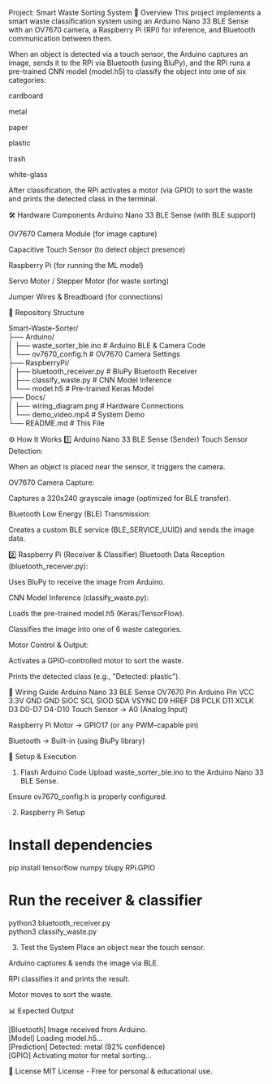 Project: Smart Waste Sorting System
📌 Overview
This project implements a smart waste classification system using an Arduino Nano 33 BLE Sense with an OV7670 camera, a Raspberry Pi (RPi) for inference, and Bluetooth communication between them.

When an object is detected via a touch sensor, the Arduino captures an image, sends it to the RPi via Bluetooth (using BluPy), and the RPi runs a pre-trained CNN model (model.h5) to classify the object into one of six categories:

cardboard

metal

paper

plastic

trash

white-glass

After classification, the RPi activates a motor (via GPIO) to sort the waste and prints the detected class in the terminal.

🛠 Hardware Components
Arduino Nano 33 BLE Sense (with BLE support)

OV7670 Camera Module (for image capture)

Capacitive Touch Sensor (to detect object presence)

Raspberry Pi (for running the ML model)

Servo Motor / Stepper Motor (for waste sorting)

Jumper Wires & Breadboard (for connections)

📂 Repository Structure

Smart-Waste-Sorter/  
├── Arduino/  
│   ├── waste_sorter_ble.ino       # Arduino BLE & Camera Code  
│   └── ov7670_config.h            # OV7670 Camera Settings  
├── RaspberryPi/  
│   ├── bluetooth_receiver.py      # BluPy Bluetooth Receiver  
│   ├── classify_waste.py          # CNN Model Inference  
│   └── model.h5                   # Pre-trained Keras Model  
├── Docs/  
│   ├── wiring_diagram.png         # Hardware Connections  
│   └── demo_video.mp4             # System Demo  
└── README.md                      # This File  

⚙️ How It Works
1️⃣ Arduino Nano 33 BLE Sense (Sender)
Touch Sensor Detection:

When an object is placed near the sensor, it triggers the camera.

OV7670 Camera Capture:

Captures a 320x240 grayscale image (optimized for BLE transfer).

Bluetooth Low Energy (BLE) Transmission:

Creates a custom BLE service (BLE_SERVICE_UUID) and sends the image data.

2️⃣ Raspberry Pi (Receiver & Classifier)
Bluetooth Data Reception (bluetooth_receiver.py):

Uses BluPy to receive the image from Arduino.

CNN Model Inference (classify_waste.py):

Loads the pre-trained model.h5 (Keras/TensorFlow).

Classifies the image into one of 6 waste categories.

Motor Control & Output:

Activates a GPIO-controlled motor to sort the waste.

Prints the detected class (e.g., "Detected: plastic").

🔌 Wiring Guide
Arduino Nano 33 BLE Sense
OV7670 Pin	Arduino Pin
VCC	3.3V
GND	GND
SIOC	SCL
SIOD	SDA
VSYNC	D9
HREF	D8
PCLK	D11
XCLK	D3
D0-D7	D4-D10
Touch Sensor → A0 (Analog Input)

Raspberry Pi
Motor → GPIO17 (or any PWM-capable pin)

Bluetooth → Built-in (using BluPy library)

🚀 Setup & Execution
1. Flash Arduino Code
Upload waste_sorter_ble.ino to the Arduino Nano 33 BLE Sense.

Ensure ov7670_config.h is properly configured.

2. Raspberry Pi Setup
# Install dependencies  
pip install tensorflow numpy blupy RPi.GPIO  

# Run the receiver & classifier  
python3 bluetooth_receiver.py  
python3 classify_waste.py  

3. Test the System
Place an object near the touch sensor.

Arduino captures & sends the image via BLE.

RPi classifies it and prints the result.

Motor moves to sort the waste.

📊 Expected Output

[Bluetooth] Image received from Arduino.  
[Model] Loading model.h5...  
[Prediction] Detected: metal (92% confidence)  
[GPIO] Activating motor for metal sorting...  

📜 License
MIT License - Free for personal & educational use.
